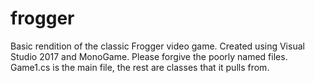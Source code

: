 # frogger
Basic rendition of the classic Frogger video game. Created using Visual Studio 2017 and MonoGame.
Please forgive the poorly named files. Game1.cs is the main file, the rest are classes that it pulls from.
